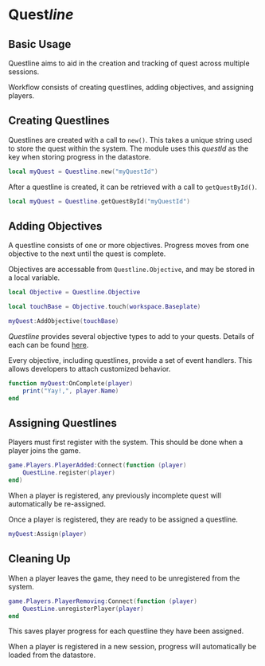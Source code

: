 # Quest<i>line</i>

## Basic Usage

Questline aims to aid in the creation and tracking of quest across multiple sessions.

Workflow consists of creating questlines, adding objectives, and assigning players.

## Creating Questlines

Questlines are created with a call to `new()`.  This takes a unique string used to store the quest within the system.  The module uses this _questId_ as the key when storing progress in the datastore.

``` lua
local myQuest = Questline.new("myQuestId")
```

After a questline is created, it can be retrieved with a call to `getQuestById()`.

``` lua
local myQuest = Questline.getQuestById("myQuestId")
```


## Adding Objectives

A questline consists of one or more objectives.  Progress moves from one objective to the next until the quest is complete.

Objectives are accessable from `Questline.Objective`, and may be stored in a local variable.

``` lua
local Objective = Questline.Objective

local touchBase = Objective.touch(workspace.Baseplate)

myQuest:AddObjective(touchBase)
```

_Questline_ provides  several objective types to add to your quests.  Details of each can be found [here]().

Every objective, including questlines, provide a set of event handlers. This allows developers to attach customized behavior.

``` lua
function myQuest:OnComplete(player)
	print("Yay!,", player.Name)
end
```


## Assigning Questlines

Players must first register with the system.  This should be done when a player joins the game.

``` lua
game.Players.PlayerAdded:Connect(function (player)
	QuestLine.register(player)
end)
```

When a player is registered, any previously incomplete quest will automatically be re-assigned.

Once a player is registered, they are ready to be assigned a questline.

``` lua
myQuest:Assign(player)
```


## Cleaning Up

When a player leaves the game, they need to be unregistered from the system.

``` lua
game.Players.PlayerRemoving:Connect(function (player)
	QuestLine.unregisterPlayer(player)
end
```

This saves player progress for each questline they have been assigned.

When a player is registered in a new session, progress will automatically be loaded from the datastore.
